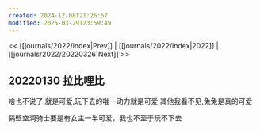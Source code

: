 ```yaml
---
created: 2024-12-08T21:26:57
modified: 2025-03-29T23:59:49
---
```


<< [[journals/2022/index|Prev]] | [[journals/2022/index|2022]] | [[journals/2022/20220326|Next]] >>

## 20220130 拉比哩比

啥也不说了,就是可爱,玩下去的唯一动力就是可爱,其他我看不见,兔兔是真的可爱

隔壁空洞骑士要是有女主一半可爱，我也不至于玩不下去
